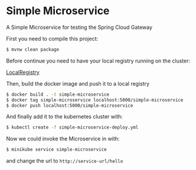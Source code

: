 # Simple Microservice

A Simple Microservice for testing the Spring Cloud Gateway

First you need to compile this project:

```bash
$ mvnw clean package
```

Before continue you need to have your local registry running on the cluster:

 [LocalRegistry](../LocalRegistry/) 

Then, build the docker image and push it to a local registry

```bash
$ docker build . -t simple-microservice
$ docker tag simple-microservice localhost:5000/simple-microservice
$ docker push localhost:5000/simple-microservice
```

And finally add it to the kubernetes cluster with:

```bash
$ kubectl create -f simple-microservice-deploy.yml
```
Now we could invoke the Microservice in with:

```bash
$ minikube service simple-microservice
```

and change the url to `http://service-url/hello`
